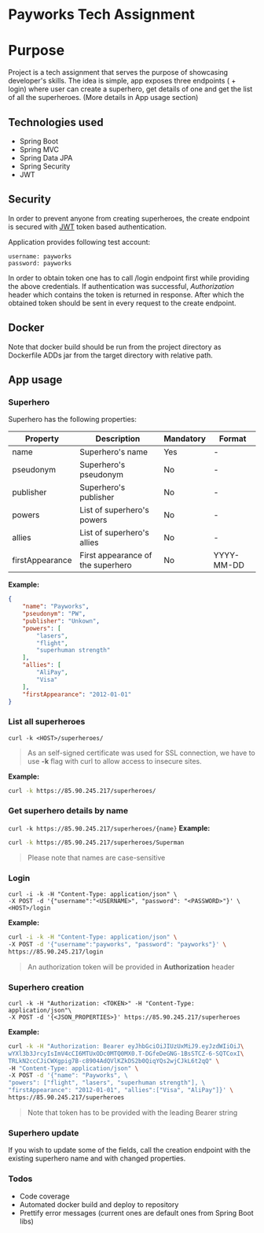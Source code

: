 # Payworks Tech Assignment
# Purpose
Project is a tech assignment that serves the purpose of showcasing developer's skills.
The idea is simple, app exposes three endpoints ( + login) where user can create a superhero, get details of one and get the list of all the superheroes. (More details in App usage section)

## Technologies used
* Spring Boot
* Spring MVC
* Spring Data JPA
* Spring Security
* JWT

## Security
In order to prevent anyone from creating superheroes, the create endpoint is secured with [JWT](https://jwt.io/introduction/) token based authentication.

Application provides following test account:
```
username: payworks
password: payworks
```

In order to obtain token one has to call /login endpoint first while providing the above credentials.
If authentication was successful, _Authorization_ header which contains the token is returned in response.
After which the obtained token should be sent in every request to the create endpoint.

## Docker
Note that docker build should be run from the project directory as Dockerfile ADDs jar from the target directory with relative path.

## App usage
### Superhero
Superhero has the following properties:

| Property | Description | Mandatory | Format |
| -------- | ----------- | --------- | ------ |
| name | Superhero's name | Yes | - |
| pseudonym | Superhero's pseudonym | No | - |
| publisher | Superhero's publisher | No | - |
| powers | List of superhero's powers | No | - |
| allies | List of superhero's allies | No | - |
| firstAppearance | First appearance of the superhero | No | YYYY-MM-DD |

__Example:__
```json
{
    "name": "Payworks",
    "pseudonym": "PW",
    "publisher": "Unkown",
    "powers": [
        "lasers",
        "flight",
        "superhuman strength"
    ],
    "allies": [
        "AliPay",
        "Visa"
    ],
    "firstAppearance": "2012-01-01"
}
```

### List all superheroes
`curl -k <HOST>/superheroes/`
> As an self-signed certificate was used for SSL connection, we have to use __-k__ flag with curl 
> to allow access to insecure sites.

__Example:__
```bash
curl -k https://85.90.245.217/superheroes/
```
### Get superhero details by name
`curl -k https://85.90.245.217/superheroes/{name}`
__Example:__
```bash
curl -k https://85.90.245.217/superheroes/Superman
```
> Please note that names are case-sensitive
### Login
```
curl -i -k -H "Content-Type: application/json" \
-X POST -d '{"username":"<USERNAME>", "password": "<PASSWORD>"}' \
<HOST>/login
```
__Example:__
```bash
curl -i -k -H "Content-Type: application/json" \
-X POST -d '{"username":"payworks", "password": "payworks"}' \
https://85.90.245.217/login
```
> An authorization token will be provided in __Authorization__ header
### Superhero creation
```
curl -k -H "Authorization: <TOKEN>" -H "Content-Type: application/json"\
-X POST -d '{<JSON_PROPERTIES>}' https://85.90.245.217/superheroes
```
__Example:__
```bash
curl -k -H "Authorization: Bearer eyJhbGciOiJIUzUxMiJ9.eyJzdWIiOiJ\
wYXl3b3JrcyIsImV4cCI6MTUxODc0MTQ0MX0.T-DGfeDeGNG-1BsSTCZ-6-SQTCoxI\
TRLkN2ccCJiCWXgpig7B-c8904AdQVlKZkDS2b0QiqYQs2wjCJkL6t2qQ" \ 
-H "Content-Type: application/json" \ 
-X POST -d '{"name": "Payworks", \
"powers": ["flight", "lasers", "superhuman strength"], \
"firstAppearance": "2012-01-01", "allies":["Visa", "AliPay"]}' \
https://85.90.245.217/superheroes
```
> Note that token has to be provided with the leading Bearer string

### Superhero update
If you wish to update some of the fields, call the creation endpoint with the existing superhero name and with changed properties.

### Todos
* Code coverage
* Automated docker build and deploy to repository
* Prettify error messages (current ones are default ones from Spring Boot libs)
